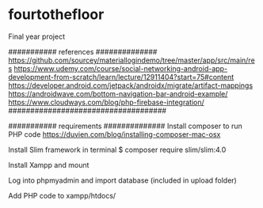 # fourtothefloor
Final year project

########### references ##############
https://github.com/sourcey/materiallogindemo/tree/master/app/src/main/res
https://www.udemy.com/course/social-networking-android-app-development-from-scratch/learn/lecture/12911404?start=75#content
https://developer.android.com/jetpack/androidx/migrate/artifact-mappings
https://androidwave.com/bottom-navigation-bar-android-example/
https://www.cloudways.com/blog/php-firebase-integration/
####################################

########### requirements ##############
Install composer to run PHP code
https://duvien.com/blog/installing-composer-mac-osx

Install Slim framework in terminal
$ composer require slim/slim:4.0

Install Xampp and mount

Log into phpmyadmin and import database (included in upload folder)

Add PHP code to xampp/htdocs/


